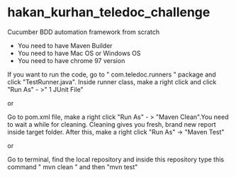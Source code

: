 # hakan_kurhan_teledoc_challenge
Cucumber BDD automation framework from scratch

* You need to have Maven Builder
* You need to have Mac OS or Windows OS
* You need to have chrome 97 version

If you want to run the code, go to " com.teledoc.runners " package and click "TestRunner.java". Inside runner class, make a right click and click "Run As" - >" 1 JUnit File"

or

Go to pom.xml file, make a right click "Run As" - > "Maven Clean".You need to wait a while for cleaning. Cleaning gives you fresh, brand new report inside target folder.
After this, make a right click "Run As" -> "Maven Test"

or

Go to terminal, find the local repository and inside this repository type this command " mvn clean " and then "mvn test"
